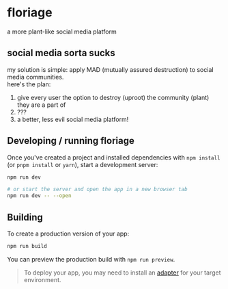 # floriage

a more plant-like social media platform

## social media sorta sucks

my solution is simple: apply MAD (mutually assured destruction) to social media communities.\
here's the plan:

1. give every user the option to destroy (uproot) the community (plant) they are a part of
2. ???
3. a better, less evil social media platform!

## Developing / running floriage

Once you've created a project and installed dependencies with `npm install` (or `pnpm install` or `yarn`), start a development server:

```bash
npm run dev

# or start the server and open the app in a new browser tab
npm run dev -- --open
```

## Building

To create a production version of your app:

```bash
npm run build
```

You can preview the production build with `npm run preview`.

> To deploy your app, you may need to install an [adapter](https://kit.svelte.dev/docs/adapters) for your target environment.
